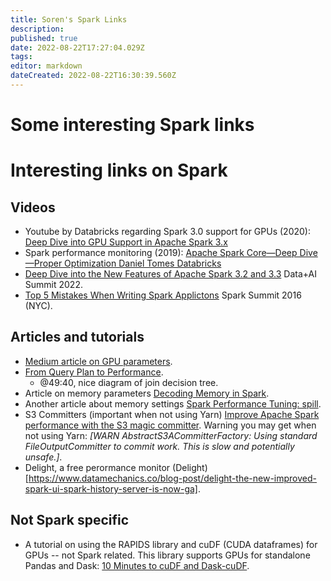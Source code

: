 ```yaml
---
title: Soren's Spark Links
description: 
published: true
date: 2022-08-22T17:27:04.029Z
tags: 
editor: markdown
dateCreated: 2022-08-22T16:30:39.560Z
---
```


# Some interesting Spark links

# Interesting links on Spark
## Videos
- Youtube by Databricks regarding Spark 3.0 support for GPUs (2020): [Deep Dive into GPU Support in Apache Spark 3.x](https://www.youtube.com/watch?v=4MI_LYah900)
- Spark performance monitoring (2019): [Apache Spark Core—Deep Dive—Proper Optimization Daniel Tomes Databricks](https://www.youtube.com/watch?v=daXEp4HmS-E)
- [Deep Dive into the New Features of Apache Spark 3.2 and 3.3](https://www.youtube.com/watch?v=CZWYKRkXhy8) Data+AI Summit 2022.
- [Top 5 Mistakes When Writing Spark Applictons](https://www.youtube.com/watch?v=WyfHUNnMutg) Spark Summit 2016 (NYC).


## Articles and tutorials
- [Medium article on GPU parameters](https://medium.com/walmartglobaltech/getting-started-with-apache-spark-gpu-rapids-part-i-938664771092).
- [From Query Plan to Performance](https://www.youtube.com/watch?v=_Ne27JcLnEc).
    - @49:40, nice diagram of join decision tree.
- Article on memory parameters [Decoding Memory in Spark](https://medium.com/walmartglobaltech/decoding-memory-in-spark-parameters-that-are-often-confused-c11be7488a24).
- Another article about memory settings [Spark Performance Tuning: spill](https://selectfrom.dev/spark-performance-tuning-spill-7318363e18cb).
- S3 Committers (important when not using Yarn) [Improve Apache Spark performance with the S3 magic committer](https://spot.io/blog/improve-apache-spark-performance-with-the-s3-magic-committer/).  Warning you may get when not using Yarn: *[WARN AbstractS3ACommitterFactory: Using standard FileOutputCommitter to commit work. This is slow and potentially unsafe.]*.
- Delight, a free perormance monitor (Delight)[https://www.datamechanics.co/blog-post/delight-the-new-improved-spark-ui-spark-history-server-is-now-ga].

## Not Spark specific
- A tutorial on using the RAPIDS library and cuDF (CUDA dataframes) for GPUs -- not Spark related.  This library supports GPUs for standalone Pandas and Dask: [10 Minutes to cuDF and Dask-cuDF](https://docs.rapids.ai/api/cudf/nightly/user_guide/10min.html#Object-Creation).
